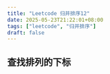 ```yaml
---
title: "Leetcode 归并排序12"
date: 2025-05-23T21:22:01+08:00
tags: ["leetcode", "归并排序"]
draft: false
---
```


## 查找排列的下标